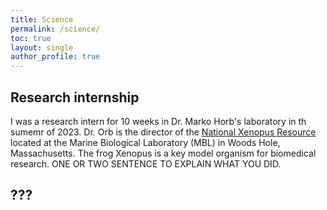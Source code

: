 ```yaml
---
title: Science
permalink: /science/
toc: true
layout: single
author_profile: true
---
```


## Research internship

I was a research intern for 10 weeks in Dr. Marko Horb's laboratory in th sumemr of 2023. Dr. Orb is the director of the [National Xenopus Resource] located at the Marine Biological Laboratory (MBL) in Woods Hole, Massachusetts. The frog Xenopus is a key model organism for biomedical research.  ONE OR TWO SENTENCE TO EXPLAIN WHAT YOU DID.


## ???


[National Xenopus Resource]: https://www.mbl.edu/research/resources-research-facilities/national-xenopus-resource